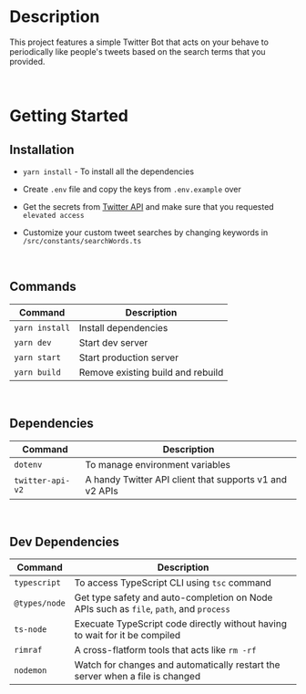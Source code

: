 # Description

This project features a simple Twitter Bot that acts on your behave to periodically like people's tweets based on the search terms that you provided.

<br>

# Getting Started

## Installation

-   `yarn install` - To install all the dependencies

-   Create `.env` file and copy the keys from `.env.example` over

-   Get the secrets from [Twitter API](https://developer.twitter.com/en/docs/twitter-api) and make sure that you requested `elevated access`

-   Customize your custom tweet searches by changing keywords in `/src/constants/searchWords.ts`

<br>

## Commands

| Command        | Description                       |
| -------------- | --------------------------------- |
| `yarn install` | Install dependencies              |
| `yarn dev`     | Start dev server                  |
| `yarn start`   | Start production server           |
| `yarn build`   | Remove existing build and rebuild |

<br>

## Dependencies

| Command          | Description                                             |
| ---------------- | ------------------------------------------------------- |
| `dotenv`         | To manage environment variables                         |
| `twitter-api-v2` | A handy Twitter API client that supports v1 and v2 APIs |

<br>

## Dev Dependencies

| Command       | Description                                                                            |
| ------------- | -------------------------------------------------------------------------------------- |
| `typescript`  | To access TypeScript CLI using `tsc` command                                           |
| `@types/node` | Get type safety and auto-completion on Node APIs such as `file`, `path`, and `process` |
| `ts-node`     | Execuate TypeScript code directly without having to wait for it be compiled            |
| `rimraf`      | A cross-flatform tools that acts like `rm -rf`                                         |
| `nodemon`     | Watch for changes and automatically restart the server when a file is changed          |
